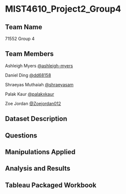# MIST4610_Project2_Group4
## Team Name
71552 Group 4
## Team Members
Ashleigh Myers [@ashleigh-myers](https://github.com/ashleigh-myers)

Daniel Ding [@dd68158](https://github.com/dd68158)

Shraeyas Muthaiah [@shraeyasam](https://github.com/shraeyasam)

Palak Kaur [@palakxkaur](https://github.com/palakxkaur)

Zoe Jordan [@Zoejordan012](https://github.com/Zoejordan012)

## Dataset Description

## Questions

## Manipulations Applied

## Analysis and Results

## Tableau Packaged Workbook
